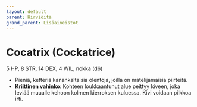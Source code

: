 ```yaml
---
layout: default
parent: Hirviöitä
grand_parent: Lisäaineistot
---
```


# Cocatrix (Cockatrice)

5 HP, 8 STR, 14 DEX, 4 WIL, nokka (d6)

- Pieniä, ketteriä kanankaltaisia olentoja, joilla on matelijamaisia piirteitä.
- **Kriittinen vahinko**: Kohteen loukkaantunut alue peittyy kiveen, joka leviää muualle kehoon kolmen kierroksen kuluessa. Kivi voidaan pilkkoa irti.
